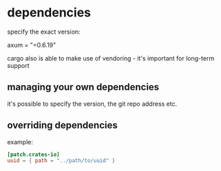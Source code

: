 # dependencies

specify the exact version:

axum = "=0.6.19"

cargo also is able to make use of vendoring - it's important for long-term support

## managing your own dependencies

it's possible to specify the version, the git repo address etc.

## overriding dependencies

example:

```toml
[patch.crates-io]
uuid = { path = "../path/to/uuid" }
```